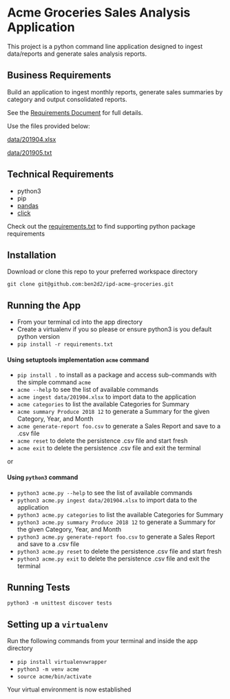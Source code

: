 # Acme Groceries Sales Analysis Application
This project is a python command line application designed to ingest data/reports and generate sales analysis reports.

## Business Requirements
Build an application to ingest monthly reports, generate sales summaries by category and output consolidated reports.

See the [Requirements Document](description.pdf) for full details.

Use the files provided below:

[data/201904.xlsx](https://github.com/ben2d2/ipd-acme-groceries/blob/master/data/201904.xlsx)

[data/201905.txt](https://github.com/ben2d2/ipd-acme-groceries/blob/master/data/201905.txt)

## Technical Requirements
- python3
- pip
- [pandas](https://pandas.pydata.org/)
- [click](https://click.palletsprojects.com/en/7.x/)

Check out the [requirements.txt](requirements.txt) to find supporting python package requirements

## Installation
Download or clone this repo to your preferred workspace directory

`git clone git@github.com:ben2d2/ipd-acme-groceries.git`

## Running the App
- From your terminal cd into the app directory
- Create a virtualenv if you so please or ensure python3 is you default python version
- `pip install -r requirements.txt`

#### Using setuptools implementation `acme` command
- `pip install .` to install as a package and access sub-commands with the simple command `acme`
- `acme --help` to see the list of available commands
- `acme ingest data/201904.xlsx` to import data to the application
- `acme categories` to list the available Categories for Summary
- `acme summary Produce 2018 12` to generate a Summary for the given Category, Year, and Month
- `acme generate-report foo.csv` to generate a Sales Report and save to a .csv file
- `acme reset` to delete the persistence .csv file and start fresh
- `acme exit` to delete the persistence .csv file and exit the terminal

or

#### Using `python3` command
- `python3 acme.py --help` to see the list of available commands
- `python3 acme.py ingest data/201904.xlsx` to import data to the application
- `python3 acme.py categories` to list the available Categories for Summary
- `python3 acme.py summary Produce 2018 12` to generate a Summary for the given Category, Year, and Month
- `python3 acme.py generate-report foo.csv` to generate a Sales Report and save to a .csv file
- `python3 acme.py reset` to delete the persistence .csv file and start fresh
- `python3 acme.py exit` to delete the persistence .csv file and exit the terminal



## Running Tests
`python3 -m unittest discover tests`


## Setting up a `virtualenv`
Run the following commands from your terminal and inside the app directory
- `pip install virtualenvwrapper`
- `python3 -m venv acme`
- `source acme/bin/activate`

Your virtual environment is now established